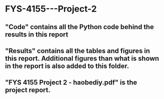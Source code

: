# FYS-4155---Project-2

## "Code" contains all the Python code behind the results in this report
## "Results" contains all the tables and figures in this report. Additional figures than what is shown in the report is also added to this folder. 
## "FYS 4155 Project 2 - haobediy.pdf" is the project report.
